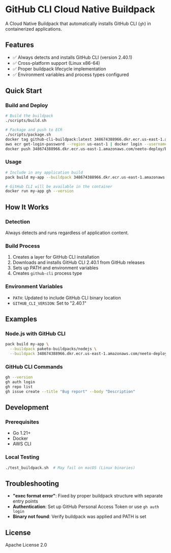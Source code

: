 # GitHub CLI Cloud Native Buildpack

A Cloud Native Buildpack that automatically installs GitHub CLI (`gh`) in containerized applications.

## Features

- ✅ Always detects and installs GitHub CLI (version 2.40.1)
- ✅ Cross-platform support (Linux x86-64)
- ✅ Proper buildpack lifecycle implementation
- ✅ Environment variables and process types configured

## Quick Start

### Build and Deploy

```bash
# Build the buildpack
./scripts/build.sh

# Package and push to ECR
./scripts/package.sh
docker tag github-cli-buildpack:latest 348674388966.dkr.ecr.us-east-1.amazonaws.com/neeto-deploy/buildpacks/gh-cli:latest
aws ecr get-login-password --region us-east-1 | docker login --username AWS --password-stdin 348674388966.dkr.ecr.us-east-1.amazonaws.com
docker push 348674388966.dkr.ecr.us-east-1.amazonaws.com/neeto-deploy/buildpacks/gh-cli:latest
```

### Usage

```bash
# Include in any application build
pack build my-app --buildpack 348674388966.dkr.ecr.us-east-1.amazonaws.com/neeto-deploy/buildpacks/gh-cli:latest

# GitHub CLI will be available in the container
docker run my-app gh --version
```

## How It Works

### Detection
Always detects and runs regardless of application content.

### Build Process
1. Creates a layer for GitHub CLI installation
2. Downloads and installs GitHub CLI 2.40.1 from GitHub releases
3. Sets up PATH and environment variables
4. Creates `github-cli` process type

### Environment Variables
- `PATH`: Updated to include GitHub CLI binary location
- `GITHUB_CLI_VERSION`: Set to "2.40.1"

## Examples

### Node.js with GitHub CLI
```bash
pack build my-app \
  --buildpack paketo-buildpacks/nodejs \
  --buildpack 348674388966.dkr.ecr.us-east-1.amazonaws.com/neeto-deploy/buildpacks/gh-cli:latest
```

### GitHub CLI Commands
```bash
gh --version
gh auth login
gh repo list
gh issue create --title "Bug report" --body "Description"
```

## Development

### Prerequisites
- Go 1.21+
- Docker
- AWS CLI

### Local Testing
```bash
./test_buildpack.sh  # May fail on macOS (Linux binaries)
```

## Troubleshooting

- **"exec format error"**: Fixed by proper buildpack structure with separate entry points
- **Authentication**: Set up GitHub Personal Access Token or use `gh auth login`
- **Binary not found**: Verify buildpack was applied and PATH is set

## License

Apache License 2.0 